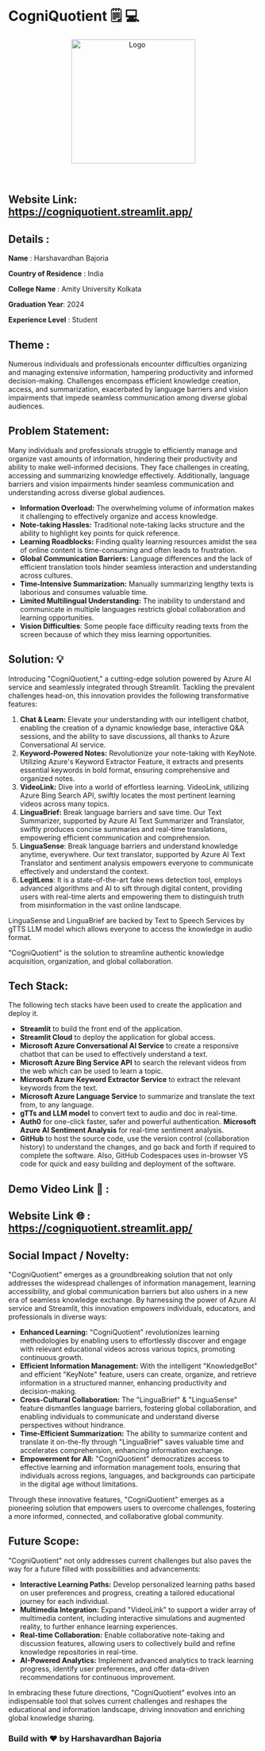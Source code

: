 # CogniQuotient 🗒️ :computer: 
 <p align="center"> 
 <img src="https://datasetlegitlens.blob.core.windows.net/dataset/Colorful%20Brain%20Digital%20World%20Technology%20Logo.png?sp=r&st=2023-12-02T18:02:13Z&se=2023-12-03T02:02:13Z&sv=2022-11-02&sr=b&sig=z2V5%2FJInE%2FcP9GQ6dEXLcGPtysI8Wiig8qbMb975k6o%3D" width="250" alt="Logo" > 
   </p> 
 </br> 
  
 ## Website Link: https://cogniquotient.streamlit.app/
  
 ## Details :  
 **Name** : Harshavardhan Bajoria</br> 
  
 **Country of Residence** : India</br> 
  
 **College Name** : Amity University Kolkata 
  
 **Graduation Year**: 2024 
  
 **Experience Level** : Student</br> 
  
 ## Theme :  
 Numerous individuals and professionals encounter difficulties organizing and managing extensive information, hampering productivity and informed decision-making. Challenges encompass efficient knowledge creation, access, and summarization, exacerbated by language barriers and vision impairments that impede seamless communication among diverse global audiences. 
  
 ## Problem Statement: 
Many individuals and professionals struggle to efficiently manage and organize vast amounts of information, hindering their productivity and ability to make well-informed decisions. They face challenges in creating, accessing and summarizing knowledge effectively. Additionally, language barriers and vision impairments hinder seamless communication and understanding across diverse global audiences.

* **Information Overload:** The overwhelming volume of information makes it challenging to effectively organize and access knowledge.
* **Note-taking Hassles:** Traditional note-taking lacks structure and the ability to highlight key points for quick reference.
* **Learning Roadblocks:** Finding quality learning resources amidst the sea of online content is time-consuming and often leads to frustration.
* **Global Communication Barriers:** Language differences and the lack of efficient translation tools hinder seamless interaction and understanding across cultures.
* **Time-Intensive Summarization:** Manually summarizing lengthy texts is laborious and consumes valuable time.
* **Limited Multilingual Understanding:** The inability to understand and communicate in multiple languages restricts global collaboration and learning
opportunities.
* **Vision Difficulties**: Some people face difficulty reading texts from the screen because of which they miss learning opportunities. 

 ## Solution: 💡  
Introducing "CogniQuotient," a cutting-edge solution powered by Azure AI service and seamlessly integrated through Streamlit. Tackling the prevalent challenges head-on, this innovation provides the following transformative features:

1) **Chat & Learn:** Elevate your understanding with our intelligent chatbot, enabling the creation of a dynamic knowledge base, interactive Q&A sessions, and the ability to save discussions, all thanks to Azure Conversational AI service.
2) **Keyword-Powered Notes:** Revolutionize your note-taking with KeyNote. Utilizing Azure's Keyword Extractor Feature, it extracts and presents essential keywords in bold format, ensuring comprehensive and organized notes.
3) **VideoLink:** Dive into a world of effortless learning. VideoLink, utilizing Azure Bing Search API, swiftly locates the most pertinent learning videos across many topics.
4) **LinguaBrief:** Break language barriers and save time. Our Text Summarizer, supported by Azure AI Text Summarizer and Translator, swiftly produces concise summaries and real-time translations, empowering efficient communication and comprehension. 
5) **LinguaSense**: Break language barriers and understand knowledge anytime, everywhere. Our text translator, supported by Azure AI Text Translator and sentiment analysis empowers everyone to communicate effectively and understand the context. 
6) **LegitLens**: It is a state-of-the-art fake news detection tool, employs advanced algorithms and AI to sift through digital content, providing users with real-time alerts and empowering them to distinguish truth from misinformation in the vast online landscape.

LinguaSense and LinguaBrief are backed by Text to Speech Services by gTTS LLM model which allows everyone to access the knowledge in audio format. 

"CogniQuotient" is the solution to streamline authentic knowledge acquisition, organization, and global collaboration.

 ## Tech Stack: 
 The following tech stacks have been used to create the application and deploy it.   
* **Streamlit** to build the front end of the application. 
* **Streamlit Cloud** to deploy the application for global access. 
* **Microsoft Azure Conversational AI Service** to create a responsive chatbot that can be used to effectively understand a text. 
* **Microsoft Azure Bing Service API** to search the relevant videos from the web which can be used to learn a topic. 
* **Microsoft Azure Keyword Extractor Service** to extract the relevant keywords from the text.
* **Microsoft Azure Language Service** to summarize and translate the text from, to any language. 
* **gTTs and LLM model** to convert text to audio and doc in real-time. 
* **Auth0** for one-click faster, safer and powerful authentication.
 **Microsoft Azure AI Sentiment Analysis** for real-time sentiment analysis.
* **GitHub** to host the source code, use the version control (collaboration history) to understand the changes, and go back and forth if required to complete the software. Also, GitHub Codespaces uses in-browser VS code for quick and easy building and deployment of the software. 
    
 ## Demo Video Link :movie_camera: : 
 
 ## Website Link :globe_with_meridians: : https://cogniquotient.streamlit.app/ 
  
 ## Social Impact / Novelty: 
"CogniQuotient" emerges as a groundbreaking solution that not only addresses the widespread challenges of information management, learning accessibility, and global communication barriers but also ushers in a new era of seamless knowledge exchange. By harnessing the power of Azure AI service and Streamlit, this innovation empowers individuals, educators, and professionals in diverse ways:

* **Enhanced Learning:** "CogniQuotient" revolutionizes learning methodologies by enabling users to effortlessly discover and engage with relevant educational videos across various topics, promoting continuous growth.
* **Efficient Information Management:** With the intelligent "KnowledgeBot" and efficient "KeyNote" feature, users can create, organize, and retrieve information in a structured manner, enhancing productivity and decision-making.
* **Cross-Cultural Collaboration:** The "LinguaBrief" & "LinguaSense" feature dismantles language barriers, fostering global collaboration, and enabling individuals to communicate and understand diverse perspectives without hindrance.
* **Time-Efficient Summarization:** The ability to summarize content and translate it on-the-fly through "LinguaBrief" saves valuable time and accelerates comprehension, enhancing information exchange.
* **Empowerment for All:** "CogniQuotient" democratizes access to effective learning and information management tools, ensuring that individuals across regions, languages, and backgrounds can participate in the digital age without limitations.

Through these innovative features, "CogniQuotient" emerges as a pioneering solution that empowers users to overcome challenges, fostering a more informed, connected, and collaborative global community.
  
 ## Future Scope: 
"CogniQuotient" not only addresses current challenges but also paves the way for a future filled with possibilities and advancements:

* **Interactive Learning Paths:** Develop personalized learning paths based on user preferences and progress, creating a tailored educational journey for each individual.
* **Multimedia Integration:** Expand "VideoLink" to support a wider array of multimedia content, including interactive simulations and augmented reality, to further enhance learning experiences.
* **Real-time Collaboration:** Enable collaborative note-taking and discussion features, allowing users to collectively build and refine knowledge repositories in real-time.
* **AI-Powered Analytics:** Implement advanced analytics to track learning progress, identify user preferences, and offer data-driven recommendations for continuous improvement.

In embracing these future directions, "CogniQuotient" evolves into an indispensable tool that solves current challenges and reshapes the educational and information landscape, driving innovation and enriching global knowledge sharing.
  
 ### Build with :heart: by Harshavardhan Bajoria 

